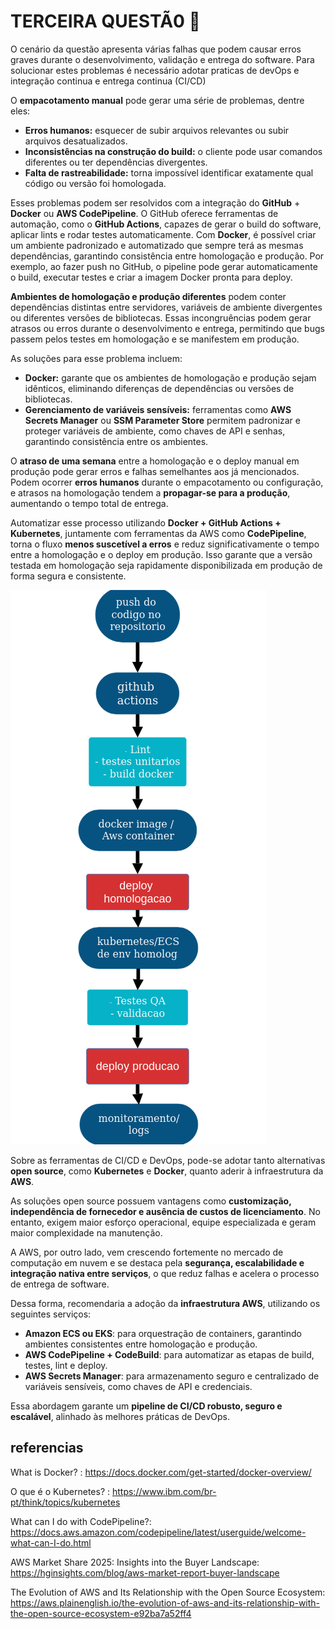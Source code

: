 # TERCEIRA QUESTÃ0 🚀 



O cenário da questão apresenta várias falhas que podem causar erros graves durante o desenvolvimento, validação e entrega do software. Para solucionar estes problemas é necessário adotar praticas de devOps e integração continua e entrega continua (CI/CD)

O **empacotamento manual** pode gerar uma série de problemas, dentre eles:

- **Erros humanos:** esquecer de subir arquivos relevantes ou subir arquivos desatualizados.
- **Inconsistências na construção do build:** o cliente pode usar comandos diferentes ou ter dependências divergentes.
- **Falta de rastreabilidade:** torna impossível identificar exatamente qual código ou versão foi homologada.

Esses problemas podem ser resolvidos com a integração do **GitHub** + **Docker** ou **AWS CodePipeline**. O GitHub oferece ferramentas de automação, como o **GitHub Actions**, capazes de gerar o build do software, aplicar lints e rodar testes automaticamente. Com **Docker**, é possível criar um ambiente padronizado e automatizado que sempre terá as mesmas dependências, garantindo consistência entre homologação e produção. Por exemplo, ao fazer push no GitHub, o pipeline pode gerar automaticamente o build, executar testes e criar a imagem Docker pronta para deploy.

**Ambientes de homologação e produção diferentes** podem conter dependências distintas entre servidores, variáveis de ambiente divergentes ou diferentes versões de bibliotecas. Essas incongruências podem gerar atrasos ou erros durante o desenvolvimento e entrega, permitindo que bugs passem pelos testes em homologação e se manifestem em produção.

As soluções para esse problema incluem:

- **Docker:** garante que os ambientes de homologação e produção sejam idênticos, eliminando diferenças de dependências ou versões de bibliotecas.
- **Gerenciamento de variáveis sensíveis:** ferramentas como **AWS Secrets Manager** ou **SSM Parameter Store** permitem padronizar e proteger variáveis de ambiente, como chaves de API e senhas, garantindo consistência entre os ambientes.

O **atraso de uma semana** entre a homologação e o deploy manual em produção pode gerar erros e falhas semelhantes aos já mencionados. Podem ocorrer **erros humanos** durante o empacotamento ou configuração, e atrasos na homologação tendem a **propagar-se para a produção**, aumentando o tempo total de entrega.

Automatizar esse processo utilizando **Docker + GitHub Actions + Kubernetes**, juntamente com ferramentas da AWS como **CodePipeline**, torna o fluxo **menos suscetível a erros** e reduz significativamente o tempo entre a homologação e o deploy em produção. Isso garante que a versão testada em homologação seja rapidamente disponibilizada em produção de forma segura e consistente.



![](https://github.com/gabriel-ferreira-da-silva/challenge/blob/main/questao3/img.png?raw=true)



Sobre as ferramentas de CI/CD e DevOps, pode-se adotar tanto alternativas **open source**, como **Kubernetes** e **Docker**, quanto aderir à infraestrutura da **AWS**.

As soluções open source possuem vantagens como **customização, independência de fornecedor e ausência de custos de licenciamento**. No entanto, exigem maior esforço operacional, equipe especializada e geram maior complexidade na manutenção.

A AWS, por outro lado, vem crescendo fortemente no mercado de computação em nuvem e se destaca pela **segurança, escalabilidade e integração nativa entre serviços**, o que reduz falhas e acelera o processo de entrega de software.

Dessa forma, recomendaria a adoção da **infraestrutura AWS**, utilizando os seguintes serviços:

- **Amazon ECS ou EKS**: para orquestração de containers, garantindo ambientes consistentes entre homologação e produção.
- **AWS CodePipeline + CodeBuild**: para automatizar as etapas de build, testes, lint e deploy.
- **AWS Secrets Manager**: para armazenamento seguro e centralizado de variáveis sensíveis, como chaves de API e credenciais.

Essa abordagem garante um **pipeline de CI/CD robusto, seguro e escalável**, alinhado às melhores práticas de DevOps.



## referencias 

What is Docker? : https://docs.docker.com/get-started/docker-overview/

O que é o Kubernetes? : https://www.ibm.com/br-pt/think/topics/kubernetes 

What can I do with CodePipeline?: https://docs.aws.amazon.com/codepipeline/latest/userguide/welcome-what-can-I-do.html

AWS Market Share 2025: Insights into the Buyer Landscape: https://hginsights.com/blog/aws-market-report-buyer-landscape

The Evolution of AWS and Its Relationship with the Open Source Ecosystem: https://aws.plainenglish.io/the-evolution-of-aws-and-its-relationship-with-the-open-source-ecosystem-e92ba7a52ff4

 
